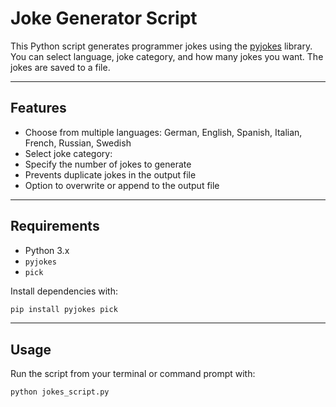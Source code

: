 # Joke Generator Script

This Python script generates programmer jokes using the [pyjokes](https://pypi.org/project/pyjokes/) library.  
You can select language, joke category, and how many jokes you want. The jokes are saved to a file.

---

## Features

- Choose from multiple languages: German, English, Spanish, Italian, French, Russian, Swedish
- Select joke category:  
- Specify the number of jokes to generate
- Prevents duplicate jokes in the output file
- Option to overwrite or append to the output file

---

## Requirements

- Python 3.x
- `pyjokes`  
- `pick`

Install dependencies with:

```bash
pip install pyjokes pick
```

---

## Usage

Run the script from your terminal or command prompt with:

```bash
python jokes_script.py
```
